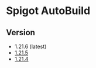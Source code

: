 # Spigot AutoBuild
## Version
- 1.21.6 (latest)
- [1.21.5](https://github.com/MagicTeaMC/Spigot-AutoBuild/releases/tag/spigot-1.21.5-22)
- [1.21.4](https://github.com/MagicTeaMC/Spigot-AutoBuild/releases/tag/spigot-1.21.4-5)
